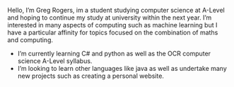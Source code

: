 Hello, I’m Greg Rogers, im a student studying computer science at A-Level and hoping to continue my study at university within the next year. 
I’m interested in many aspects of computing such as machine learning but I have a particular affinity for topics focused on the combination of maths and computing.
- I’m currently learning C# and python as well as the OCR computer science A-Level syllabus.
- I’m looking to learn other languages like java as well as undertake many new projects such as creating a personal website.


<!---
greg-rogers/greg-rogers is a ✨ special ✨ repository because its `README.md` (this file) appears on your GitHub profile.
You can click the Preview link to take a look at your changes.
--->

